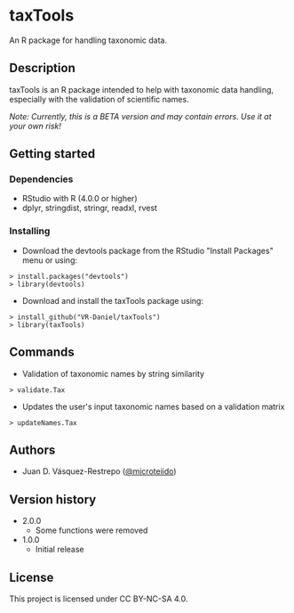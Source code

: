 # taxTools

An R package for handling taxonomic data.

## Description

taxTools is an R package intended to help with taxonomic data handling, especially with the validation of scientific names.

*Note: Currently, this is a BETA version and may contain errors. Use it at your own risk!*

## Getting started

### Dependencies

* RStudio with R (4.0.0 or higher)
* dplyr, stringdist, stringr, readxl, rvest

### Installing

* Download the devtools package from the RStudio "Install Packages" menu or using:
```
> install.packages("devtools")
> library(devtools)
```
* Download and install the taxTools package using:
```
> install_github("VR-Daniel/taxTools")
> library(taxTools)
```

## Commands

* Validation of taxonomic names by string similarity
```
> validate.Tax
```
* Updates the user's input taxonomic names based on a validation matrix
```
> updateNames.Tax
```

## Authors

* Juan D. Vásquez-Restrepo ([@microteiido](https://twitter.com/microteiido))

## Version history

* 2.0.0
    * Some functions were removed
* 1.0.0
    * Initial release

## License

This project is licensed under CC BY-NC-SA 4.0.